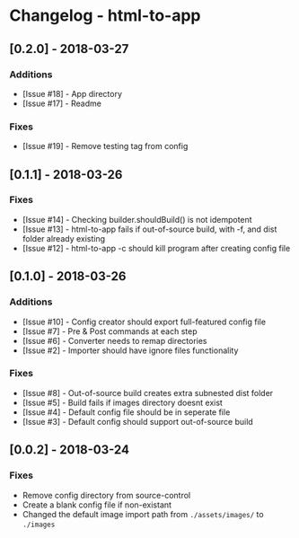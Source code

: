 # Changelog - html-to-app

## [0.2.0] - 2018-03-27

### Additions

- [Issue #18] - App directory
- [Issue #17] - Readme

### Fixes

- [Issue #19] - Remove testing tag from config

## [0.1.1] - 2018-03-26

### Fixes

- [Issue #14] - Checking builder.shouldBuild() is not idempotent
- [Issue #13] - html-to-app fails if out-of-source build, with -f, and dist folder already existing
- [Issue #12] - html-to-app -c should kill program after creating config file

## [0.1.0] - 2018-03-26

### Additions

- [Issue #10] - Config creator should export full-featured config file
- [Issue #7] - Pre & Post commands at each step
- [Issue #6] - Converter needs to remap directories
- [Issue #2] - Importer should have ignore files functionality

### Fixes

- [Issue #8] - Out-of-source build creates extra subnested dist folder
- [Issue #5] - Build fails if images directory doesnt exist
- [Issue #4] - Default config file should be in seperate file
- [Issue #3] - Default config should support out-of-source build

## [0.0.2] - 2018-03-24

### Fixes

- Remove config directory from source-control
- Create a blank config file if non-existant
- Changed the default image import path from `./assets/images/` to `./images`
